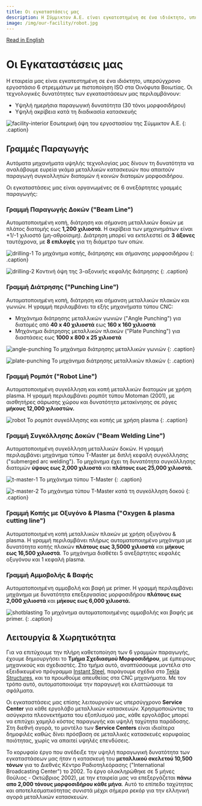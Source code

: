 ```yaml
---
title: Οι εγκαταστάσεις μας
description: Η Σύμμικτον Α.Ε. είναι εγκατεστημένη σε ένα ιδιόκτητο, υπερσύγχρονο εργοστάσιο με πιστοποίηση ISO στα Οινόφυτα Βοιωτίας
image: /img/our-facility/robot.jpg
---
```


[Read in English](/our-facility)

# Οι Εγκαταστάσεις μας

Η εταιρεία μας είναι εγκατεστημένη σε ένα ιδιόκτητο, υπερσύγχρονο εργοστάσιο 6 στρεμμάτων με πιστοποίηση ISO στα Οινόφυτα Βοιωτίας. Οι τεχνολογικές δυνατότητες των εγκαταστάσεων μας περιλαμβάνουν:

* Υψηλή ημερήσια παραγωγική δυνατότητα (30 τόνοι μορφοσιδήρου)
* Υψηλή ακρίβεια κατά τη διαδικασία κατασκευής![facility-interior](/img/our-facility/facility-interior.jpg)Εσωτερική όψη του εργοστασίου της Σύμμικτον Α.Ε.
{: .caption}## Γραμμές Παραγωγής

Αυτόματα μηχανήματα υψηλής τεχνολογίας μας δίνουν τη δυνατότητα να αναλάβουμε ευρεία γκάμα μεταλλικών κατασκευών που απαιτούν παραγωγή συγκολλητών διατομών ή κοινών διατομών μορφοσιδήρου.

Οι εγκαταστάσεις μας είναι οργανωμένες σε 6 ανεξάρτητες γραμμές παραγωγής:

### Γραμμή Παραγωγής Δοκών ("Beam Line")

Αυτοματοποιημένη κοπή, διάτρηση και σήμανση μεταλλικών δοκών με πλάτος διατομής εως **1,200 χιλιοστά**. Η ακρίβεια των μηχανημάτων είναι +1/-1 χιλιοστό (μη-αθροίσιμη). Διάτρηση μπορεί να εκτελεστεί σε **3 άξονες** ταυτόχρονα, με **8 επιλογές** για τη διάμετρο των οπών.

![drilling-1](/img/our-facility/drilling-1.jpg)
Το μηχάνημα κοπής, διάτρησης και σήμανσης μορφοσιδήρου
{: .caption}

![drilling-2](/img/our-facility/drilling-2.jpg)
Κοντινή όψη της 3-αξονικής κεφαλής διάτρησης
{: .caption}### Γραμμή Διάτρησης ("Punching Line")
Αυτοματοποιημένη κοπή, διάτρηση και σήμανση μεταλλικών πλακών και γωνιών. Η γραμμή περιλαμβάνει τα εξής μηχανήματα τύπου CNC:

* Μηχάνημα διάτρησης μεταλλικών γωνιών ("Angle Punching") για διατομές από **40 x 40 χιλιοστά** εως **160 x 160 χιλιοστά**
* Μηχάνημα διάτρησης μεταλλικών πλακών ("Plate Punching") για διαστάσεις εως **1000 x 800 x 25 χιλιοστά**
![angle-punching](/img/our-facility/angle-punching.jpg)
Το μηχάνημα διάτρησης μεταλλικών γωνιών
{: .caption}

![plate-punching](/img/our-facility/plate-punching.jpg)
Το μηχάνημα διάτρησης μεταλλικών πλακών
{: .caption}
### Γραμμή Ρομπότ ("Robot Line")
Αυτοματοποιημένη συγκόλληση και κοπή μεταλλικών διατομών με χρήση plasma. Η γραμμή περιλαμβάνει ρομπότ τύπου Motoman (2001), με αισθητήρες σάρωσης χώρου και δυνατότητα μετακίνησης σε ράγες **μήκους 12,000 χιλιοστών.**
![robot](/img/our-facility/robot.jpg)Το ρομπότ συγκόλλησης και κοπής με χρήση plasma
{: .caption}### Γραμμή Συγκόλλησης Δοκών ("Beam Welding Line")
Αυτοματοποιημένη συγκόλληση μεταλλικών δοκών. Η γραμμή περιλαμβάνει μηχάνημα τύπου T-Master με διπλή κεφαλή συγκόλλησης ("submerged arc welding"). Το μηχάνημα έχει τη δυνατότητα συγκόλλησης διατομών **ύψους εως 2,000 χιλιοστά** και **πλάτους εως 25,000 χιλιοστά.**

![t-master-1](/img/our-facility/t-master-1.jpg)
Το μηχάνημα τύπου T-Master
{: .caption}
![t-master-2](/img/our-facility/t-master-2.jpg)
Το μηχάνημα τύπου T-Master κατά τη συγκόλληση δοκού
{: .caption}### Γραμμή Κοπής με Οξυγόνο & Plasma ("Oxygen & plasma cutting line")

Αυτοματοποιημένη κοπή μεταλλικών πλακών με χρήση οξυγόνου & plasma. Η γραμμή περιλαμβάνει πλήρως αυτοματοποιημένο μηχάνημα με δυνατότητα κοπής πλακών **πλάτους εως 3,5000 χιλιοστά** και **μήκους εως 16,500 χιλιοστά**. Το μηχάνημα διαθέτει 5 ανεξάρτητες κεφαλές οξυγόνου και 1 κεφαλή plasma.### Γραμμή Αμμοβολής & Βαφής

Αυτοματοποιημένη αμμοβολή και βαφή με primer. Η γραμμή περιλαμβάνει μηχάνημα με δυνατότητα επεξεργασίας μορφοσιδήρου **πλάτους εως 2,000 χιλιοστά** και **μήκους εως 6,000 χιλιοστά.**

![shotblasting](/img/our-facility/shotblasting.jpg)
Το μηχάνημα αυτοματοποιημένης αμμοβολής και βαφής με primer.
{: .caption}## Λειτουργία & Χωρητικότητα

Για να επιτύχουμε την πλήρη καθετοποίηση των 6 γραμμών παραγωγής, έχουμε δημιουργήσει το **Τμήμα Σχεδιασμού Μορφοσιδήρου**, με έμπειρους μηχανικούς και σχεδιαστές. Στο τμήμα αυτό, αναπτύσσουμε μοντέλα στο εξειδικευμένο πρόγραμμα [Instant Steel](https://eng.ccs.gr/software/steel-structures/instant-steel/), παράγουμε σχέδια στο [Tekla Structures](https://www.tekla.com/us/products/tekla-structures), και τα προωθούμε απευθείας στα CNC μηχανήματα. Με τον τρόπο αυτό, αυτοματοποιούμε την παραγωγή και ελαττώσουμε τα σφάλματα.

Οι εγκαταστάσεις μας επίσης λειτουργούν ως υπερσύγχρονο **Service Center** για κάθε εργολάβο μεταλλικών κατασκευών. Χρησιμοποιώντας τα ασύγκριτα πλεονεκτήματα του εξοπλισμού μας, κάθε εργολάβος μπορεί να επιτύχει χαμηλό κόστος παραγωγής και υψηλή ταχύτητα παράδοσης. Στη διεθνή αγορά, το μοντέλο των **Service Centers** είναι ιδιαίτερα δημοφιλές καθώς δίνει πρόσβαση σε μεταλλικές κατασκευές κορυφαίας ποιότητας, χωρίς να απαιτεί υψηλές επενδύσεις.

Το κορυφαίο έργο που ανέδειξε την υψηλή παραγωγική δυνατότητα των εγκαταστάσεων μας ήταν η κατασκευή του **μεταλλικού σκελετού 10,500 τόνων** για το Διεθνές Κέντρο Ραδιοτηλεόρασης ("International Broadcasting Center") το 2002. Το έργο ολοκληρώθηκε σε 5 μήνες (Ιούλιος - Οκτώβριος 2002), με την εταιρεία μας να επεξεργάζεται **πάνω απο 2,000 τόνους μορφοσιδήρου κάθε μήνα**. Αυτό το επίπεδο ταχύτητας και αποτελεσματικότητας συνιστά μέχρι σήμερα ρεκόρ για την ελληνική αγορά μεταλλικών κατασκευών.

